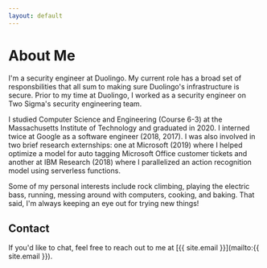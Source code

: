 ```yaml
---
layout: default
---
```


# About Me

I'm a security engineer at Duolingo. My current role has a broad set of responsbilities that all sum to making sure Duolingo's infrastructure is secure. Prior to my time at Duolingo, I worked as a security engineer on Two Sigma's security engineering team.

I studied Computer Science and Engineering (Course 6-3) at the Massachusetts Institute of Technology and graduated in 2020. I interned twice at Google as a software engineer (2018, 2017). I was also involved in two brief research externships: one at Microsoft (2019) where I helped optimize a model for auto tagging Microsoft Office customer tickets and another at IBM Research (2018) where I parallelized an action recognition model using serverless functions.

Some of my personal interests include rock climbing, playing the electric bass, running, messing around with computers, cooking, and baking. That said, I'm always keeping an eye out for trying new things!

## Contact
If you'd like to chat, feel free to reach out to me at [{{ site.email }}](mailto:{{ site.email }}).
